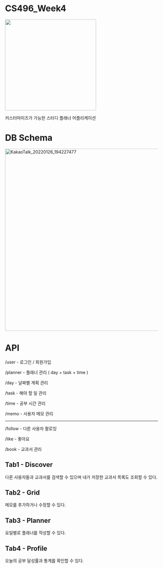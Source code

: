 # CS496_Week4

<img width="300" src="https://user-images.githubusercontent.com/62409503/151159288-f79c865b-a6d9-48b7-b44d-4ab353a1f366.jpg" />


커스터마이즈가 가능한 스터디 플래너 어플리케이션


# DB Schema

<img width="600" alt="KakaoTalk_20220126_194227477" src="https://user-images.githubusercontent.com/62409503/151154880-12f146d7-e184-47d8-946c-2765978bcaf1.png" />

# API

/user - 로그인 / 회원가입

/planner - 플래너 관리 ( day + task + time )

/day - 날짜별 계획 관리 

/task - 해야 할 일 관리

/time - 공부 시간 관리

/memo - 사용자 메모 관리

-------

/follow - 다른 사용자 팔로잉

/like - 좋아요

/book - 교과서 관리



## Tab1 - Discover

다른 사용자들과 교과서를 검색할 수 있으며 내가 저장한 교과서 목록도 조회할 수 있다.

## Tab2 - Grid

메모를 추가하거나 수정할 수 있다.

## Tab3 - Planner

요일별로 플래너를 작성할 수 있다.


## Tab4 - Profile

오늘의 공부 달성률과 통계를 확인할 수 있다.


